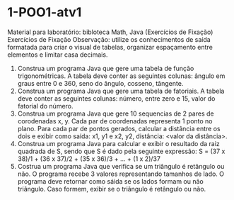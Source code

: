 # 1-POO1-atv1
Material para laboratório: bibloteca Math, Java (Exercícios de Fixação)
Exercícios de Fixação
Observação: utilize os conhecimentos de saída formatada para criar o visual de tabelas,
organizar espaçamento entre elementos e limitar casa decimais.
1. Construa um programa Java que gere uma tabela de função trigonométricas. A tabela deve
conter as seguintes colunas: ângulo em graus entre 0 e 360, seno do ângulo, cosseno, tângente.
2. Construa um programa Java que gere uma tabela de fatoriais. A tabela deve conter as
seguintes colunas: número, entre zero e 15, valor do fatorial do número.
3. Construa um programa Java que gere 10 sequencias de 2 pares de corodenadas x, y. Cada par
de coordenadas representa 1 ponto no plano. Para cada par de pontos gerados, calcular a
distância entre os dois e exibir como saída: x1, y1 e x2, y2, distância: <valor da distância>.
4. Construa um programa Java para calcular e exibir o resultado da raiz quadrada de S, sendo
que S é dado pela seguinte expressão:
S = (37 x 38)/1 + (36 x 37)/2 + (35 x 36)/3 + ... + (1 x 2)/37
5. Costrua um programa Java que verifica se um triângulo é retângulo ou não. O programa recebe
3 valores representando tamanhos de lado. O programa deve retornar como sáida se os lados
formam ou não triângulo. Caso formem, exibir se o triângulo é retângulo ou não.
